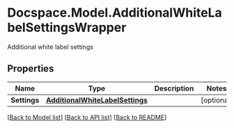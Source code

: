 # Docspace.Model.AdditionalWhiteLabelSettingsWrapper
Additional white label settings

## Properties

Name | Type | Description | Notes
------------ | ------------- | ------------- | -------------
**Settings** | [**AdditionalWhiteLabelSettings**](AdditionalWhiteLabelSettings.md) |  | [optional] 

[[Back to Model list]](../README.md#documentation-for-models) [[Back to API list]](../README.md#documentation-for-api-endpoints) [[Back to README]](../README.md)

